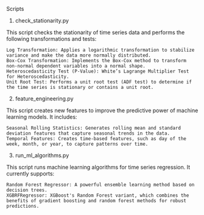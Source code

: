 Scripts
1. check_stationarity.py

This script checks the stationarity of time series data and performs the following transformations and tests:

    Log Transformation: Applies a logarithmic transformation to stabilize variance and make the data more normally distributed.
    Box-Cox Transformation: Implements the Box-Cox method to transform non-normal dependent variables into a normal shape.
    Heteroscedasticity Test (P-Value): White’s Lagrange Multiplier Test for Heteroscedasticity.
    Unit Root Test: Performs a unit root test (ADF test) to determine if the time series is stationary or contains a unit root.

2. feature_engineering.py

This script creates new features to improve the predictive power of machine learning models. It includes:

    Seasonal Rolling Statistics: Generates rolling mean and standard deviation features that capture seasonal trends in the data.
    Temporal Features: Creates time-based features, such as day of the week, month, or year, to capture patterns over time.

3. run_ml_algorithms.py

This script runs machine learning algorithms for time series regression. It currently supports:

    Random Forest Regressor: A powerful ensemble learning method based on decision trees.
    XGBRFRegressor: XGBoost's Random Forest variant, which combines the benefits of gradient boosting and random forest methods for robust predictions.
